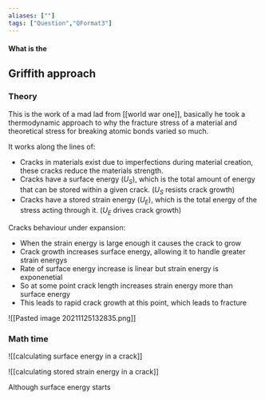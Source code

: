```yaml
---
aliases: [""]
tags: ["Question","QFormat3"]
---
```


#### What is the
## Griffith approach
### Theory
This is the work of a mad lad from [[world war one]], basically he took a thermodynamic approach to why the fracture stress of a material and theoretical stress for breaking atomic bonds varied so much.

It works along the lines of:
- Cracks in materials exist due to imperfections during material creation, these cracks reduce the materials strength.
- Cracks have a surface energy ($U_S$), which is the total amount of energy that can be stored within a given crack. ($U_S$ resists crack growth)
- Cracks have a stored strain energy ($U_E$), which is the total energy of the stress acting through it. ($U_E$ drives crack growth)

Cracks behaviour under expansion:
- When the strain energy is large enough it causes the crack to grow
- Crack growth increases surface energy, allowing it to handle greater strain energys
- Rate of surface energy increase is linear but strain energy is exponenetial
- So at some point crack length increases strain energy more than surface energy
- This leads to rapid crack growth at this point, which leads to fracture

![[Pasted image 20211125132835.png]]

### Math time

![[calculating surface energy in a crack]]

![[calculating stored strain energy in a crack]]

Although surface energy starts